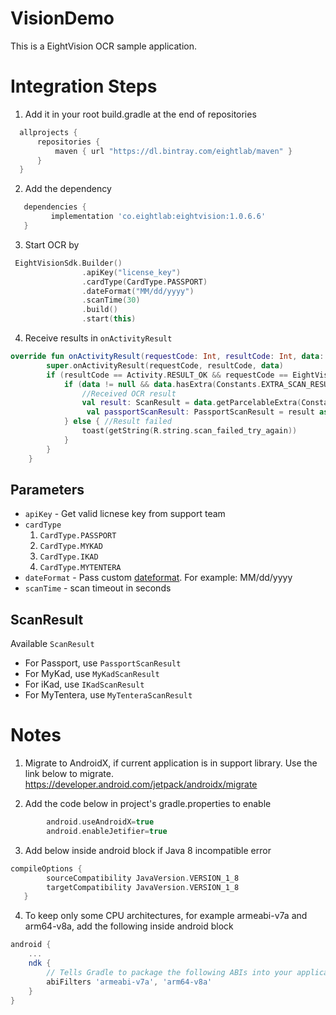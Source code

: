 # VisionDemo
This is a EightVision OCR sample application. 

Integration Steps
=================

1. Add it in your root build.gradle at the end of repositories
  ```gradle
    allprojects {
        repositories {
            maven { url "https://dl.bintray.com/eightlab/maven" }
        }
    }
```
2. Add the dependency
```gradle
   dependencies {
         implementation 'co.eightlab:eightvision:1.0.6.6'
   }
```

3. Start OCR by
```kotlin
 EightVisionSdk.Builder()
                .apiKey("license_key")
                .cardType(CardType.PASSPORT)
                .dateFormat("MM/dd/yyyy")
                .scanTime(30)
                .build()
                .start(this)
```
4. Receive results in `onActivityResult`
```kotlin
override fun onActivityResult(requestCode: Int, resultCode: Int, data: Intent?) {
        super.onActivityResult(requestCode, resultCode, data)
        if (resultCode == Activity.RESULT_OK && requestCode == EightVisionSdk.REQUEST_EIGHT_VISION_ID_OCR) {
            if (data != null && data.hasExtra(Constants.EXTRA_SCAN_RESULT)) {
                //Received OCR result
                val result: ScanResult = data.getParcelableExtra(Constants.EXTRA_SCAN_RESULT)
                 val passportScanResult: PassportScanResult = result as PassportScanResult
            } else { //Result failed
                toast(getString(R.string.scan_failed_try_again))
            }
        }
    }
```

  Parameters
  ----------
  * `apiKey` - Get valid licnese key from support team
  * `cardType`
    1. `CardType.PASSPORT`
    2. `CardType.MYKAD`
    3. `CardType.IKAD`
    4. `CardType.MYTENTERA`
  * `dateFormat` - Pass custom [dateformat](https://developer.android.com/reference/java/text/SimpleDateFormat). For example: MM/dd/yyyy
  * `scanTime` - scan timeout in seconds
  
  ScanResult
  ----------
  Available `ScanResult`
  * For Passport, use `PassportScanResult`
  * For MyKad, use `MyKadScanResult`
  * For iKad, use `IKadScanResult`
  * For MyTentera, use `MyTenteraScanResult`
  
Notes
=======

1. Migrate to AndroidX, if current application is in support library. 
   Use the link below to migrate.
     	https://developer.android.com/jetpack/androidx/migrate

2. Add the code below in project's gradle.properties to enable 
```gradle
        android.useAndroidX=true
        android.enableJetifier=true
```

3. Add below inside android block if Java 8 incompatible error
```gradle
compileOptions {
        sourceCompatibility JavaVersion.VERSION_1_8
        targetCompatibility JavaVersion.VERSION_1_8
   }
```

4. To keep only some CPU architectures, for example armeabi-v7a and arm64-v8a, add the following inside android block
```gradle
android {
    ...
    ndk {
        // Tells Gradle to package the following ABIs into your application
        abiFilters 'armeabi-v7a', 'arm64-v8a'
    }
}
```

